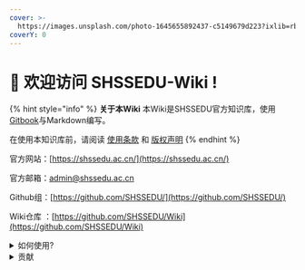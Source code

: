 ```yaml
---
cover: >-
  https://images.unsplash.com/photo-1645655892437-c5149679d223?ixlib=rb-4.0.3&ixid=M3wxMjA3fDB8MHxwaG90by1wYWdlfHx8fGVufDB8fHx8fA%3D%3D&auto=format&fit=crop&w=2532&q=80
coverY: 0
---
```

# 👋 欢迎访问 SHSSEDU-Wiki !

{% hint style="info" %}
**关于本Wiki** 本Wiki是SHSSEDU官方知识库，使用[Gitbook](https://gitbook.com)与Markdown编写。

在使用本知识库前，请阅读 [使用条款](policies/terms-of-use.md) 和 [版权声明](policies/copyright.md)
{% endhint %}

官方网站：[https://shssedu.ac.cn/](https://shssedu.ac.cn/)

官方邮箱：[admin@shssedu.ac.cn](mailto:admin@shssedu.ac.cn)

Github组：[https://github.com/SHSSEDU/](https://github.com/SHSSEDU/)

Wiki仓库 ：[https://github.com/SHSSEDU/Wiki](https://github.com/SHSSEDU/Wiki)

<details>

<summary>如何使用?</summary>

你可以在这里搜索寻找你需要的信息。

</details>

<details>

<summary>贡献</summary>

如果您想给本Wiki添加新的内容，请fork本项目 [https://github.com/SHSSEDU/Wiki](https://github.com/SHSSEDU/Wiki)，编辑完毕提交更改请求以供审核。我们将其进行审核。

**注意事项：**

1.请使用Markdown语法编写  [https://www.runoob.com/markdown/md-tutorial.html](https://www.runoob.com/markdown/md-tutorial.html)

2.新增markdown文件时，需要在 SUMMARY.md 中添加对应的索引（否则不能更新)

</details>
